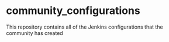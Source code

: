 # community_configurations
This repository contains all of the Jenkins configurations that the community has created

